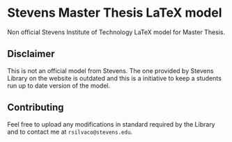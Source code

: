 # Stevens Master Thesis LaTeX model
Non official Stevens Institute of Technology LaTeX model for Master Thesis.

## Disclaimer
This is not an official model from Stevens. The one provided by Stevens Library on the website is outdated and this is a initiative to keep a students run up to date version of the model.

## Contributing
Feel free to upload any modifications in standard required by the Library and to contact me at `rsilvaco@stevens.edu`.
